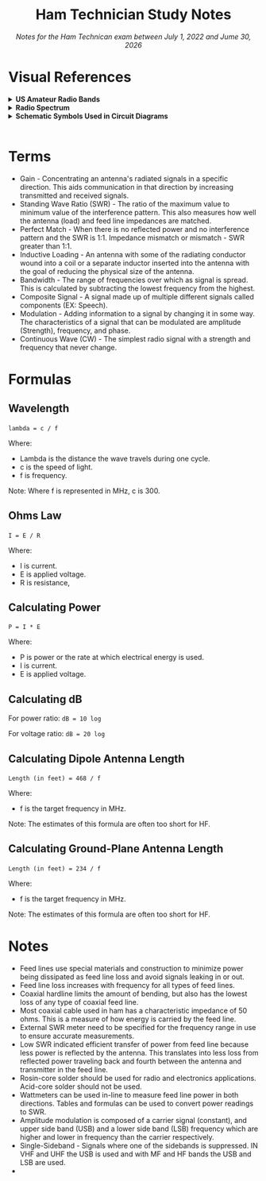 <h1 align="center">Ham Technician Study Notes</h1>
<p align="center"><i>Notes for the Ham Technican exam between July 1, 2022 and Jume 30, 2026</i></p>

# Visual References
<details>
    <summary><b>US Amateur Radio Bands</b></summary>
    <a href="./images/US_Amateur_Radio_Bands.pdf"><img src="./images/US_Amateur_Radio_Bands.jpg" /></a>
</details>

<details>
    <summary><b>Radio Spectrum</b></summary>
    <img src="./images/radio-spectrum-frequencies.png" />
</details>

<details>
    <summary><b>Schematic Symbols Used in Circuit Diagrams</b></summary>
    <a href="./images/Schematic_Symbols_Used_in_Circuit_Diagrams.pdf"><img src="./images/Schematic_Symbols_Used_in_Circuit_Diagrams.png" /></a>
</details>
<br />

# Terms
- Gain - Concentrating an antenna's radiated signals in a specific direction. This aids communication in that direction by increasing transmitted and received signals.
- Standing Wave Ratio (SWR) - The ratio of the maximum value to minimum value of the interference pattern. This also measures how well the antenna (load) and feed line impedances are matched.
- Perfect Match - When there is no reflected power and no interference pattern and the SWR is 1:1.
Impedance mismatch or mismatch - SWR greater than 1:1.
- Inductive Loading - An antenna with some of the radiating conductor wound into a coil or a separate inductor inserted into the antenna with the goal of reducing the physical size of the antenna.
- Bandwidth - The range of frequencies over which as signal is spread. This is calculated by subtracting the lowest frequency from the highest.
- Composite Signal - A signal made up of multiple different signals called components (EX: Speech).
- Modulation - Adding information to a signal by changing it in some way. The characteristics of a signal that can be modulated are amplitude (Strength), frequency, and phase.
- Continuous Wave (CW) - The simplest radio signal with a strength and frequency that never change.

# Formulas
## Wavelength
``lambda = c / f``

Where:
- Lambda is the distance the wave travels during one cycle.
- c is the speed of light.
- f is frequency.

Note: Where f is represented in MHz, c is 300.
## Ohms Law
``I = E / R``

Where:
- I is current.
- E is applied voltage.
- R is resistance,

## Calculating Power
``P = I * E``

Where:
- P is power or the rate at which electrical energy is used.
- I is current.
- E is applied voltage.

## Calculating dB
For power ratio: ``dB = 10 log``

For voltage ratio: ``dB = 20 log``

## Calculating Dipole Antenna Length
``Length (in feet) = 468 / f``

Where:
- f is the target frequency in MHz.

Note: The estimates of this formula are often too short for HF.

## Calculating Ground-Plane Antenna Length
``Length (in feet) = 234 / f``

Where:
- f is the target frequency in MHz.

Note: The estimates of this formula are often too short for HF.

# Notes
- Feed lines use special materials and construction to minimize power being dissipated as feed line loss and avoid signals leaking in or out.
- Feed line loss increases with frequency for all types of feed lines.
- Coaxial hardline limits the amount of bending, but also has the lowest loss of any type of coaxial feed line.
- Most coaxial cable used in ham has a characteristic impedance of 50 ohms. This is a measure of how energy is carried by the feed line.
- External SWR meter need to be specified for the frequency range in use to ensure accurate measurements.
- Low SWR indicated efficient transfer of power from feed line because less power is reflected by the antenna. This translates into less loss from reflected power traveling back and fourth between the antenna and transmitter in the feed line.
- Rosin-core solder should be used for radio and electronics applications. Acid-core solder should not be used.
- Wattmeters can be used in-line to measure feed line power in both directions. Tables and formulas can be used to convert power readings to SWR.
- Amplitude modulation is composed of a carrier signal (constant), and upper side band (USB) and a lower side band (LSB) frequency which are higher and lower in frequency than the carrier respectively.
- Single-Sideband - Signals where one of the sidebands is suppressed. IN VHF and UHF the USB is used and with MF and HF bands the USB and LSB are used.
- 